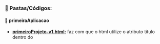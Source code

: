 ### :scroll: Pastas/Códigos:
#### :open_file_folder: primeiraAplicacao
- **[primeiroProjeto-v1.html:](https://github.com/TheJessicaBohn/VueJS/blob/master/Basicos/primeiraAplicacao/primeiroProjeto-v1.html)** faz com que o html utilize o atributo titulo dentro do <script> do Vue como padrão e seja o mostrado na pagina.
- **[primeiroProjeto-v2.html:](https://github.com/TheJessicaBohn/VueJS/blob/master/Basicos/primeiraAplicacao/primeiroProjeto-v2.html)** faz com que o html utilize o que recebe do <input> como titulo, por meio de um evento do Vue.</br>
#### :open_file_folder: dom
- **[estilo-v1.html:](https://github.com/TheJessicaBohn/VueJS/blob/master/Basicos/dom/estilo-v1.html)** apresenta um exemplo de aplicação de `<style>` do CSS onde se clica em um quadrado e ele muda de cor.
- **[estilo-v2.html:](https://github.com/TheJessicaBohn/VueJS/blob/master/Basicos/dom/estilo-v2.html)** apresenta um exemplo de aplicação de `<style>` do CSS onde se aplica mais de uma cor ao click, com o `computed` no script.
- **[estilo-v3.html:](https://github.com/TheJessicaBohn/VueJS/blob/master/Basicos/dom/eventos-v1.html)** apresenta um exemplo de aplicação de `<style>` do CSS onde se adiciona a opção de escolher a cor por meio de um input e girar a div
- **[estilo-v4.html:](https://github.com/TheJessicaBohn/VueJS/blob/master/Basicos/dom/eventos-v4.html)** adiciona um input para mudar a largura e no outro já existente dá a opção de escrever as cores, desde que sejam em ingles, para mudar as cores dos quadrados
- **[eventos-v1.html:](https://github.com/TheJessicaBohn/VueJS/blob/master/Basicos/dom/eventos-v1.html)** evento com a diretiva `v-on`, onde um button acrescenta a um contador repare que um é numero e o outro sring.
- **[eventos-v2.html:](https://github.com/TheJessicaBohn/VueJS/blob/master/Basicos/dom/eventos-v2.html)** adiciona a diretiva `v-on:mousemove=""`, para mostrar as coordenadas do mouse.
- **[eventos-v3.html:](https://github.com/TheJessicaBohn/VueJS/blob/master/Basicos/dom/eventos-v3.html)** adiciona a vizualização de um event no console.log e o button acrescenta a um contador repare que um é numero e o outro sring.
- **[eventos-v4.html:](https://github.com/TheJessicaBohn/VueJS/blob/master/Basicos/dom/eventos-v4.html)** adiciona um `<span>` eu para o funcionamento de captura das coordenadas do mouse quando se passa pela area da frase escrita, além disso apresenta `v-on:click.prevent` `.stop`.
- **[eventos-v5.html:](https://github.com/TheJessicaBohn/VueJS/blob/master/Basicos/dom/eventos-v5.html)** adiciona um alerta ao precionar teclas no input
- **[interpolacao.html:](https://github.com/TheJessicaBohn/VueJS/blob/master/Basicos/dom/interpolacao.html)** demonstra a interpolacão no html em `{{ contador * 2}}`, em`{{ contador > 10 ? 'Maior do que 10': 'Menor que 10'}}` com um if/else implicíto. Pode-se interprepolar expressões de até uma lina
- **[propriedades-reativas-v1.html:](https://github.com/TheJessicaBohn/VueJS/blob/master/Basicos/dom/propriedades-reativas-v1.html)** adiciona a diretiva `v-model`
- **[propriedades-reativas-v2.html:](https://github.com/TheJessicaBohn/VueJS/blob/master/Basicos/dom/propriedades-reativas-v2.html)** apresenta as propriedades computadas `computed`, e faz um metodo que diz se  valor do coontador é maior mou enor que 5
- **[propriedades-reativas-v3.html:](https://github.com/TheJessicaBohn/VueJS/blob/master/Basicos/dom/propriedades-reativas-v3.html)** apresenta a propriedade `watch` e `setTimeout`
- **[sintaxe-reduzida.html:](https://github.com/TheJessicaBohn/VueJS/blob/master/Basicos/dom/sintaxe-reduzida.html)** apresenta a substituição do `v-on:` por `@` `v-bind:` por `:`
- **[template-v1.html:](https://github.com/TheJessicaBohn/VueJS/blob/master/Basicos/dom/template-v1.html)** faz com que o html utilize o atributo titulo dentro do `<script>` do Vue como padrão e seja o mostrado na pagina.
- **[template-v2.html:](https://github.com/TheJessicaBohn/VueJS/blob/master/Basicos/dom/template-v2.html)** faz com que o html utilize o está dentro do `{{ }}` como saudacao, por meio de um return.
- **[template-v3.html:](https://github.com/TheJessicaBohn/VueJS/blob/master/Basicos/dom/template-v3.html)** faz com que o html utilize o está dentro do `{{ }}` como saudacao, por meio de um return this.titulo, onde a saudacao acessa o titulo
- **[template-v4.html:](https://github.com/TheJessicaBohn/VueJS/blob/master/Basicos/dom/template-v4.html)** adiciona um link na pagina html por meio de uma diretiva v-bind.
- **[template-v5.html:](https://github.com/TheJessicaBohn/VueJS/blob/master/Basicos/dom/template-v5.html)** adiciona a diretiva v-html.
#### :open_file_folder: dom/desafio-01
- **[app.js:](https://github.com/TheJessicaBohn/VueJS/blob/master/Basicos/dom/desafio-01/app.js)** faz a parte do script do index.html.
- **[index.html:](https://github.com/TheJessicaBohn/VueJS/blob/master/Basicos/dom/desafio-01/index.html)** desafio com as solicitações na própria pagina.
#### :open_file_folder: dom/desafio-02
- **[app.js:](https://github.com/TheJessicaBohn/VueJS/blob/master/Basicos/dom/desafio-02/app.js)** faz a parte do script do index.html.
- **[index.html:](https://github.com/TheJessicaBohn/VueJS/blob/master/Basicos/dom/desafio-02/index.html)** desafio com as solicitações na própria pagina.
#### :open_file_folder: dom/desafio-03
- **[app.js:](https://github.com/TheJessicaBohn/VueJS/blob/master/Basicos/dom/desafio-03/app.js)** faz a parte do script do index.html.
- **[index.html:](https://github.com/TheJessicaBohn/VueJS/blob/master/Basicos/dom/desafio-03/index.html)** desafio com as solicitações na própria pagina.
#### :open_file_folder: dom/desafio-04
- **[app.js:](https://github.com/TheJessicaBohn/VueJS/blob/master/Basicos/dom/desafio-04/app.js)** faz a parte do script do index.html.
- **[index.html:](https://github.com/TheJessicaBohn/VueJS/blob/master/Basicos/dom/desafio-04/index.html)** desafio com as solicitações na própria pagina.

### :book: Dicionário
- `=` recebe
- `()` função
- `{}` objeto
- `{{}}` interpolado do Vue para o html, porém é sempre interpretado como string
- `clientX` ou `clientY` está por padão dentro de v-on:mousemove e contem os valores de X e Y, geralmente utilizado para retornar os valores separados dos mesmos
- `console.log(this)`representa a instanciado Vue, e mostra as informações do console no navegador
- `computed:` serve para não gerar impacto nas propriedades computadas, ou seja não tem gasto de recurso quando chama um atributo que esta fora da função, isso pode ser visto em **[propriedades-reativas-v2.html:](https://github.com/TheJessicaBohn/VueJS/blob/master/Basicos/dom/propriedades-reativas-v2.html)** quando algo está inserido nele é chamado como um atributo, e não como uma função
- `data:`dados, não se pode ter uma função e um dado com exatamente o mesmo nome.
- `el:` controle de elementos
- `event` evento
	- `event.target.value` serve para alterar os dados de um titulo já setado, por meio de um input
- `methods{}:` pode se passar metodos ou eventos do html
- `return''` para se mostrar o return no html utiliza-se {{ saudacao() }}, por exemplo
- `this.` acessar uma instancia
- `target.value` atribui um valor a um atributo ou variavél
- `v-bind:href="link"` temos a diretiva que aponta para o link dentro do Vue que queremos acessar, sendo uma propriedade do html
- `v-html` interpreta o html diretamente
- `v-model=` faz o chamado Two-Way-Binding ou seja substitui duas diretivas a `v-bind` `v-on:input="titulo= $event.target.value"`
- `v-on:` é uma diretiva do Vue que trata varios tipos de eventos:
	- `v-on:click` eventos de click do mouse
		- `v-on:click.prevent` para o comportamento padrão da chamada de função
- `v-on:input="alterarTitulo"` nesse caso é desejado tratar os eventos do tipo input
- `v-on:keyup` trata evento ao clicar em uma tecla
	- `v-on:keyup.enter` trata evento ao clicar em uma tecla especifica no caso a enter e pode-se ter combinações como - `v-on:keyup.enter.alt` então só exibe um alerta se apertar as duas teclas
- `v-on:keydown` não mostra o ultimo caracter do input.
- `v-on:mousemove=""` obtem os valores das coordenadas de x e y do movimento do mouse
	- `v-on:mousemove.stop` para o de obter os valores das coordenadas de x e y do movimento do mouse
- `v-once` é uma diretiva que solicita que o valor seja lido apenas uma vez não importa quantas vezes o valor é trocado como na linha `this.titulo = 'Teste'`, além disso ajuda a economizar recursos
- `setTimeout(()=>{` depois de um tempo estipulado ele faz uma ação
- `watch` serve par o monitoramento de um atributo, nele tem que se dizer exatamente qual é a o nome da propriedade que se deseja monitorar como em - **[propriedades-reativas-v3.html:](https://github.com/TheJessicaBohn/VueJS/blob/master/Basicos/dom/propriedades-reativas-v3.html)** 

### :bookmark_tabs: Termos
- **Diretivas :** são propriedades interpretadas pelo Vue, as mesmas podem ser criadas ou pode-se utilizar as já disponibilizadas pelo framework.



